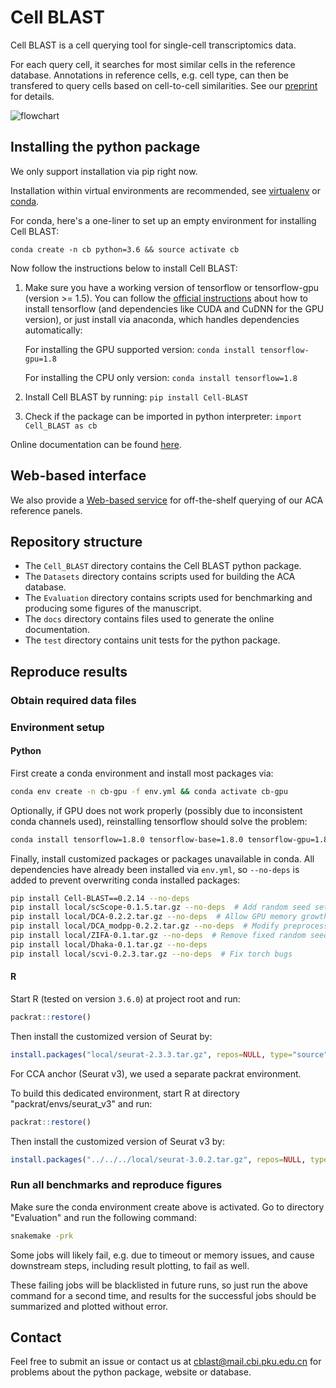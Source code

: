 # Cell BLAST

Cell BLAST is a cell querying tool for single-cell transcriptomics data.

For each query cell, it searches for most similar cells in the reference database.
Annotations in reference cells, e.g. cell type, can then be transfered to query
cells based on cell-to-cell similarities. See our
[preprint](https://www.biorxiv.org/content/10.1101/587360v2) for details.

![flowchart](docs/_static/flowchart.svg)

## Installing the python package

We only support installation via pip right now.

Installation within virtual environments are recommended, see
[virtualenv](https://virtualenv.pypa.io/en/latest/) or
[conda](https://conda.io/docs/user-guide/tasks/manage-environments.html).

For conda, here's a one-liner to set up an empty environment
for installing Cell BLAST:

`conda create -n cb python=3.6 && source activate cb`

Now follow the instructions below to install Cell BLAST:

1. Make sure you have a working version of tensorflow or tensorflow-gpu
   (version >= 1.5). You can follow the
   [official instructions](https://www.tensorflow.org/install/)
   about how to install tensorflow (and dependencies like CUDA and CuDNN
   for the GPU version), or just install via anaconda, which handles
   dependencies automatically:

   For installing the GPU supported version:
   `conda install tensorflow-gpu=1.8`

   For installing the CPU only version:
   `conda install tensorflow=1.8`

2. Install Cell BLAST by running:
   `pip install Cell-BLAST`

3. Check if the package can be imported in python interpreter:
   `import Cell_BLAST as cb`

Online documentation can be found [here](http://cblast.gao-lab.org/doc/index.html).

## Web-based interface

We also provide a [Web-based service](http://cblast.gao-lab.org/) for
off-the-shelf querying of our ACA reference panels.

## Repository structure

* The `Cell_BLAST` directory contains the Cell BLAST python package.
* The `Datasets` directory contains scripts used for building the ACA database.
* The `Evaluation` directory contains scripts used for benchmarking
  and producing some figures of the manuscript.
* The `docs` directory contains files used to generate the online documentation.
* The `test` directory contains unit tests for the python package.

## Reproduce results

### Obtain required data files

<!-- TODO: Provide data download information here -->

### Environment setup

#### Python

First create a conda environment and install most packages via:

```bash
conda env create -n cb-gpu -f env.yml && conda activate cb-gpu
```

Optionally, if GPU does not work properly (possibly due to inconsistent conda
channels used), reinstalling tensorflow should solve the problem:

```bash
conda install tensorflow=1.8.0 tensorflow-base=1.8.0 tensorflow-gpu=1.8.0 --force-reinstall
```

Finally, install customized packages or packages unavailable in conda.
All dependencies have already been installed via `env.yml`,
so `--no-deps` is added to prevent overwriting conda installed packages:

```bash
pip install Cell-BLAST==0.2.14 --no-deps
pip install local/scScope-0.1.5.tar.gz --no-deps  # Add random seed setting
pip install local/DCA-0.2.2.tar.gz --no-deps  # Allow GPU memory growth, suppress integer warning
pip install local/DCA_modpp-0.2.2.tar.gz --no-deps  # Modify preprocessing
pip install local/ZIFA-0.1.tar.gz --no-deps  # Remove fixed random seeds
pip install local/Dhaka-0.1.tar.gz --no-deps
pip install local/scvi-0.2.3.tar.gz --no-deps  # Fix torch bugs
```

#### R

Start R (tested on version `3.6.0`) at project root and run:

```R
packrat::restore()
```

Then install the customized version of Seurat by:

```R
install.packages("local/seurat-2.3.3.tar.gz", repos=NULL, type="source")  # Remove fixed random seeds
```

For CCA anchor (Seurat v3), we used a separate packrat environment.

To build this dedicated environment, start R at directory "packrat/envs/seurat_v3" and run:

```R
packrat::restore()
```

Then install the customized version of Seurat v3 by:

```R
install.packages("../../../local/seurat-3.0.2.tar.gz", repos=NULL, type="source")  # Remove fixed random seeds
```

### Run all benchmarks and reproduce figures

Make sure the conda environment create above is activated.
Go to directory "Evaluation" and run the following command:

```bash
snakemake -prk
```

Some jobs will likely fail, e.g. due to timeout or memory issues, and cause
downstream steps, including result plotting, to fail as well.

These failing jobs will be blacklisted in future runs, so just run the above
command for a second time, and results for the successful jobs should be
summarized and plotted without error.

## Contact

Feel free to submit an issue or contact us at
[cblast@mail.cbi.pku.edu.cn](mailto:cblast@mail.cbi.pku.edu.cn)
for problems about the python package, website or database.
